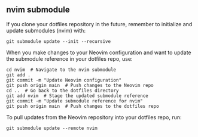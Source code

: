 ## nvim submodule

If you clone your dotfiles repository in the future, remember to initialize and update submodules (nvim) with:
```
git submodule update --init --recursive
```

When you make changes to your Neovim configuration and want to update the submodule reference in your dotfiles repo, use:
```
cd nvim  # Navigate to the nvim submodule
git add .
git commit -m "Update Neovim configuration"
git push origin main  # Push changes to the Neovim repo
cd ..  # Go back to the dotfiles directory
git add nvim  # Stage the updated submodule reference
git commit -m "Update submodule reference for nvim"
git push origin main  # Push changes to the dotfiles repo
```

To pull updates from the Neovim repository into your dotfiles repo, run:
```
git submodule update --remote nvim
```
